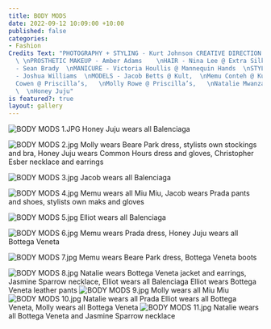```yaml
---
title: BODY MODS
date: 2022-09-12 10:09:00 +10:00
published: false
categories:
- Fashion
Credits Text: "PHOTOGRAPHY + STYLING - Kurt Johnson CREATIVE DIRECTION - Honey Juju
  \ \nPROSTHETIC MAKEUP - Amber Adams    \nHAIR - Nina Lee @ Extra Silky    \nMAKEUP
  - Sean Brady  \nMANICURE - Victoria Houllis @ Mannequin Hands  \nSTYLIST ASSISTANT
  - Joshua Williams  \nMODELS - Jacob Betts @ Kult,  \nMemu Conteh @ Kult,   \nElliot
  Cowen @ Priscilla’s,   \nMolly Rowe @ Priscilla’s,   \nNatalie Mwanza @ Priscilla’s,
  \  \nHoney Juju"
is featured?: true
layout: gallery
---
```


![BODY MODS 1.JPG](/uploads/BODY%20MODS%201.JPG)
Honey Juju wears all Balenciaga

![BODY MODS 2.jpg](/uploads/BODY%20MODS%202.jpg)
Molly wears Beare Park dress, stylists own stockings and bra,
Honey Juju wears Common Hours dress and gloves, Christopher Esber necklace and earrings

![BODY MODS 3.jpg](/uploads/BODY%20MODS%203.jpg)
Jacob wears all Balenciaga

![BODY MODS 4.jpg](/uploads/BODY%20MODS%204.jpg)
Memu wears all Miu Miu,
Jacob wears Prada pants and shoes, stylists own maks and gloves

![BODY MODS 5.jpg](/uploads/BODY%20MODS%205.jpg)
Elliot wears all Balenciaga

![BODY MODS 6.jpg](/uploads/BODY%20MODS%206.jpg)
Memu wears Prada dress,
Honey Juju wears all Bottega Veneta

![BODY MODS 7.jpg](/uploads/BODY%20MODS%207.jpg)
Memu wears Beare Park dress, Bottega Veneta boots

![BODY MODS 8.jpg](/uploads/BODY%20MODS%208.jpg)
Natalie wears Bottega Veneta jacket and earrings, Jasmine Sparrow necklace, Elliot wears all Balenciaga
Elliot wears Bottega Veneta leather pants
![BODY MODS 9.jpg](/uploads/BODY%20MODS%209.jpg)
Molly wears all Miu Miu
![BODY MODS 10.jpg](/uploads/BODY%20MODS%2010.jpg)
Natalie wears all Prada
Elliot wears all Bottega Veneta, Molly wears all Bottega Veneta
![BODY MODS 11.jpg](/uploads/BODY%20MODS%2011.jpg)
Natalie wears all Bottega Veneta and Jasmine Sparrow necklace